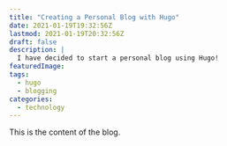 ```yaml
---
title: "Creating a Personal Blog with Hugo"
date: 2021-01-19T19:32:56Z
lastmod: 2021-01-19T20:32:56Z
draft: false
description: |
  I have decided to start a personal blog using Hugo!
featuredImage:
tags:
  - hugo
  - blogging
categories:
  - technology
---
```

<!--more-->
This is the content of the blog.
